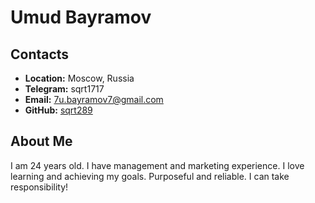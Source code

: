 # Umud Bayramov
## Contacts 
* **Location:** Moscow, Russia 
* **Telegram:** sqrt1717 
* **Email:** 7u.bayramov7@gmail.com
* **GitHub:** [sqrt289](https://github.com/sqrt289)
## About Me 
I am 24 years old. I have management and marketing experience. I love learning and achieving my goals. Purposeful and reliable. I can take responsibility!
